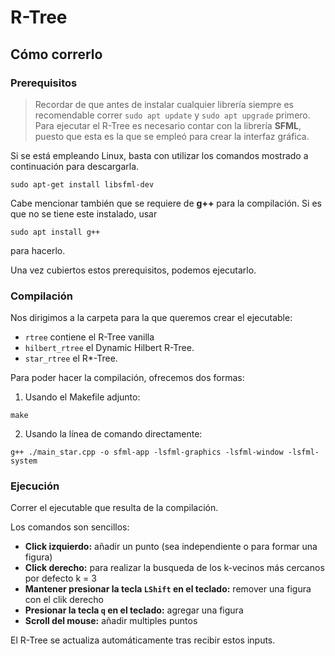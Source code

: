 # R-Tree

## Cómo correrlo

### Prerequisitos

> Recordar de que antes de instalar cualquier librería siempre es recomendable correr `sudo apt update` y `sudo apt upgrade` primero.
Para ejecutar el R-Tree es necesario contar con la librería **SFML**, puesto que esta es la que se empleó para crear la interfaz gráfica.

Si se está empleando Linux, basta con utilizar los comandos mostrado a continuación para descargarla.
```
sudo apt-get install libsfml-dev
```

Cabe mencionar también que se requiere de **g++** para la compilación. Si es que no se tiene este instalado, usar
```
sudo apt install g++
```
para hacerlo.

Una vez cubiertos estos prerequisitos, podemos ejecutarlo.

### Compilación

Nos dirigimos a la carpeta para la que queremos crear el ejecutable:
- `rtree` contiene el R-Tree vanilla
- `hilbert_rtree` el Dynamic Hilbert R-Tree.
- `star_rtree` el R*-Tree.

Para poder hacer la compilación, ofrecemos dos formas:

1. Usando el Makefile adjunto:
```
make
```

2. Usando la línea de comando directamente:
```
g++ ./main_star.cpp -o sfml-app -lsfml-graphics -lsfml-window -lsfml-system
```

### Ejecución

Correr el ejecutable que resulta de la compilación.

Los comandos son sencillos:
- **Click izquierdo:** añadir un punto (sea independiente o para formar una figura)
- **Click derecho:** para realizar la busqueda de los k-vecinos más cercanos por defecto k = 3
- **Mantener presionar la tecla `LShift` en el teclado:** remover una figura con el clik derecho
- **Presionar la tecla `q` en el teclado:** agregar una figura
- **Scroll del mouse:** añadir multiples puntos

El R-Tree se actualiza automáticamente tras recibir estos inputs.
